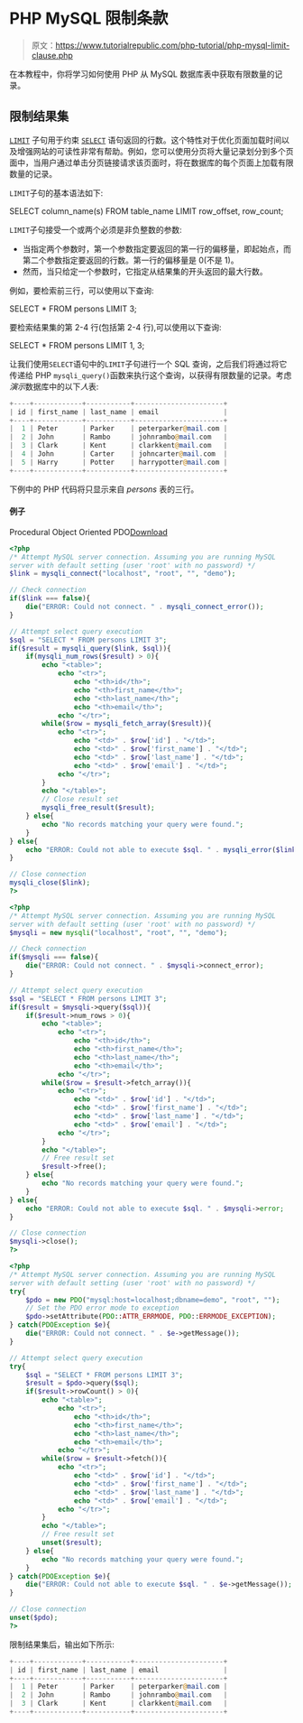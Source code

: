 # PHP MySQL 限制条款

> 原文：<https://www.tutorialrepublic.com/php-tutorial/php-mysql-limit-clause.php>

在本教程中，你将学习如何使用 PHP 从 MySQL 数据库表中获取有限数量的记录。

## 限制结果集

[`LIMIT`](../sql-tutorial/sql-top-clause.php) 子句用于约束 [`SELECT`](../sql-tutorial/sql-select-statement.php) 语句返回的行数。这个特性对于优化页面加载时间以及增强网站的可读性非常有帮助。例如，您可以使用分页将大量记录划分到多个页面中，当用户通过单击分页链接请求该页面时，将在数据库的每个页面上加载有限数量的记录。

`LIMIT`子句的基本语法如下:

SELECT column_name(s) FROM table_name LIMIT row_offset, row_count;

`LIMIT`子句接受一个或两个必须是非负整数的参数:

*   当指定两个参数时，第一个参数指定要返回的第一行的偏移量，即起始点，而第二个参数指定要返回的行数。第一行的偏移量是 0(不是 1)。
*   然而，当只给定一个参数时，它指定从结果集的开头返回的最大行数。

例如，要检索前三行，可以使用以下查询:

SELECT * FROM persons LIMIT 3;

要检索结果集的第 2-4 行(包括第 2-4 行),可以使用以下查询:

SELECT * FROM persons LIMIT 1, 3;

让我们使用`SELECT`语句中的`LIMIT`子句进行一个 SQL 查询，之后我们将通过将它传递给 PHP `mysqli_query()`函数来执行这个查询，以获得有限数量的记录。考虑*演示*数据库中的以下*人*表:

```php
+----+------------+-----------+----------------------+
| id | first_name | last_name | email                |
+----+------------+-----------+----------------------+
|  1 | Peter      | Parker    | peterparker@mail.com |
|  2 | John       | Rambo     | johnrambo@mail.com   |
|  3 | Clark      | Kent      | clarkkent@mail.com   |
|  4 | John       | Carter    | johncarter@mail.com  |
|  5 | Harry      | Potter    | harrypotter@mail.com |
+----+------------+-----------+----------------------+

```

下例中的 PHP 代码将只显示来自 *persons* 表的三行。

#### 例子

Procedural Object Oriented PDO[Download](../examples/bin/download-source.php?topic=php&file=mysql-limit-clause "Download Source Code")

```php
<?php
/* Attempt MySQL server connection. Assuming you are running MySQL
server with default setting (user 'root' with no password) */
$link = mysqli_connect("localhost", "root", "", "demo");

// Check connection
if($link === false){
    die("ERROR: Could not connect. " . mysqli_connect_error());
}

// Attempt select query execution
$sql = "SELECT * FROM persons LIMIT 3";
if($result = mysqli_query($link, $sql)){
    if(mysqli_num_rows($result) > 0){
        echo "<table>";
            echo "<tr>";
                echo "<th>id</th>";
                echo "<th>first_name</th>";
                echo "<th>last_name</th>";
                echo "<th>email</th>";
            echo "</tr>";
        while($row = mysqli_fetch_array($result)){
            echo "<tr>";
                echo "<td>" . $row['id'] . "</td>";
                echo "<td>" . $row['first_name'] . "</td>";
                echo "<td>" . $row['last_name'] . "</td>";
                echo "<td>" . $row['email'] . "</td>";
            echo "</tr>";
        }
        echo "</table>";
        // Close result set
        mysqli_free_result($result);
    } else{
        echo "No records matching your query were found.";
    }
} else{
    echo "ERROR: Could not able to execute $sql. " . mysqli_error($link);
}

// Close connection
mysqli_close($link);
?>
```

```php
<?php
/* Attempt MySQL server connection. Assuming you are running MySQL
server with default setting (user 'root' with no password) */
$mysqli = new mysqli("localhost", "root", "", "demo");

// Check connection
if($mysqli === false){
    die("ERROR: Could not connect. " . $mysqli->connect_error);
}

// Attempt select query execution
$sql = "SELECT * FROM persons LIMIT 3";
if($result = $mysqli->query($sql)){
    if($result->num_rows > 0){
        echo "<table>";
            echo "<tr>";
                echo "<th>id</th>";
                echo "<th>first_name</th>";
                echo "<th>last_name</th>";
                echo "<th>email</th>";
            echo "</tr>";
        while($row = $result->fetch_array()){
            echo "<tr>";
                echo "<td>" . $row['id'] . "</td>";
                echo "<td>" . $row['first_name'] . "</td>";
                echo "<td>" . $row['last_name'] . "</td>";
                echo "<td>" . $row['email'] . "</td>";
            echo "</tr>";
        }
        echo "</table>";
        // Free result set
        $result->free();
    } else{
        echo "No records matching your query were found.";
    }
} else{
    echo "ERROR: Could not able to execute $sql. " . $mysqli->error;
}

// Close connection
$mysqli->close();
?>
```

```php
<?php
/* Attempt MySQL server connection. Assuming you are running MySQL
server with default setting (user 'root' with no password) */
try{
    $pdo = new PDO("mysql:host=localhost;dbname=demo", "root", "");
    // Set the PDO error mode to exception
    $pdo->setAttribute(PDO::ATTR_ERRMODE, PDO::ERRMODE_EXCEPTION);
} catch(PDOException $e){
    die("ERROR: Could not connect. " . $e->getMessage());
}

// Attempt select query execution
try{
    $sql = "SELECT * FROM persons LIMIT 3";  
    $result = $pdo->query($sql);
    if($result->rowCount() > 0){
        echo "<table>";
            echo "<tr>";
                echo "<th>id</th>";
                echo "<th>first_name</th>";
                echo "<th>last_name</th>";
                echo "<th>email</th>";
            echo "</tr>";
        while($row = $result->fetch()){
            echo "<tr>";
                echo "<td>" . $row['id'] . "</td>";
                echo "<td>" . $row['first_name'] . "</td>";
                echo "<td>" . $row['last_name'] . "</td>";
                echo "<td>" . $row['email'] . "</td>";
            echo "</tr>";
        }
        echo "</table>";
        // Free result set
        unset($result);
    } else{
        echo "No records matching your query were found.";
    }
} catch(PDOException $e){
    die("ERROR: Could not able to execute $sql. " . $e->getMessage());
}

// Close connection
unset($pdo);
?>
```

限制结果集后，输出如下所示:

```php
+----+------------+-----------+----------------------+
| id | first_name | last_name | email                |
+----+------------+-----------+----------------------+
|  1 | Peter      | Parker    | peterparker@mail.com |
|  2 | John       | Rambo     | johnrambo@mail.com   |
|  3 | Clark      | Kent      | clarkkent@mail.com   |
+----+------------+-----------+----------------------+

```